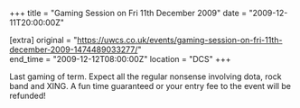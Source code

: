 +++
title = "Gaming Session on Fri 11th December 2009"
date = "2009-12-11T20:00:00Z"

[extra]
original = "https://uwcs.co.uk/events/gaming-session-on-fri-11th-december-2009-1474489033277/"    
end_time = "2009-12-12T08:00:00Z"
location = "DCS"
+++

Last gaming of term. Expect all the regular nonsense involving dota, rock band and XING. A fun time guaranteed or your entry fee to the event will be refunded\!

